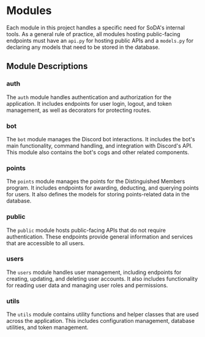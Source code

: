 # Modules

Each module in this project handles a specific need for SoDA's internal tools. As a general rule of practice, all modules hosting public-facing endpoints must have an `api.py` for hosting public APIs and a `models.py` for declaring any models that need to be stored in the database.

## Module Descriptions

### auth
The `auth` module handles authentication and authorization for the application. It includes endpoints for user login, logout, and token management, as well as decorators for protecting routes.

### bot
The `bot` module manages the Discord bot interactions. It includes the bot's main functionality, command handling, and integration with Discord's API. This module also contains the bot's cogs and other related components.

### points
The `points` module manages the points for the Distinguished Members program. It includes endpoints for awarding, deducting, and querying points for users. It also defines the models for storing points-related data in the database.

### public
The `public` module hosts public-facing APIs that do not require authentication. These endpoints provide general information and services that are accessible to all users.

### users
The `users` module handles user management, including endpoints for creating, updating, and deleting user accounts. It also includes functionality for reading user data and managing user roles and permissions.

### utils
The `utils` module contains utility functions and helper classes that are used across the application. This includes configuration management, database utilities, and token management.